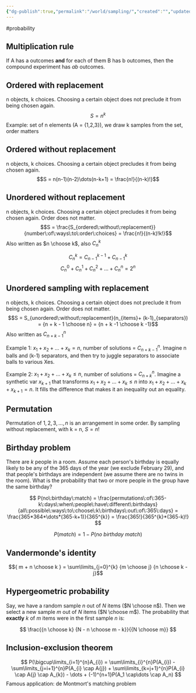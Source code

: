 ```yaml
---
{"dg-publish":true,"permalink":"/world/sampling/","created":"","updated":""}
---
```


#probability

## Multiplication rule
If A has a outcomes **and** for each of them B has b outcomes, then the compound experiment has $ab$ outcomes.

## Ordered with replacement
n objects, k choices. Choosing a certain object does not preclude it from being chosen again.
$$S = n^k$$
Example: set of n elements (A = {1,2,3}), we draw k samples from the set, order matters 
## Ordered without replacement
n objects, k choices. Choosing a certain object precludes it from being chosen again.
$$S = n(n-1)(n-2)\dots(n-k+1) = \frac{n!}{(n-k)!}$$
## Unordered without replacement
n objects, k choices. Choosing a certain object precludes it from being chosen again. Order does not matter.
$$S = \frac{S_{ordered\:without\:replacement}}{number\:of\:ways\:to\:order\:choices} = \frac{n!}{(n-k)!k!}$$
Also written as $n \choose k$, also $C_{n}^{k}$

$$C_{n}^{k} = C_{n-1}^{k-1} + C_{n-1}^k$$
$$
C_{n}^{0} + C_{n}^{1} + C_{n}^{2} + \dots + C_{n}^{n} = 2^{n}
$$

## Unordered sampling with replacement
n objects, k choices. Choosing a certain object does not preclude it from being chosen again. Order does not matter.
$$S = S_{unordered\:without\:replacement}(n_{items}+ (k-1)_{separators})  =
{n + k - 1 \choose n} =
{n + k -1 \choose k -1}$$
Also written as $C_{n+k-1}^{n}$

Example 1: $x_{1} + x_{2} + \dots + x_{k} = n$, number of solutions = $C_{n+k-1}^{n}$. Imagine n balls and (k-1) separators, and then try to juggle separators to associate balls to various Xes.

Example 2: $x_{1} + x_{2} + \dots + x_{k} \leq n$, number of solutions = $C_{n+k}^{n}$. Imagine a synthetic var $x_{k+1}$ that transforms $x_{1} + x_{2} + \dots + x_{k} \leq n$ into $x_{1} + x_{2} + \dots + x_{k} + x_{k+1} = n$. It fills the difference that makes it an inequality out an equality.
## Permutation
Permutation of $1,2,3,\dots,n$ is an arrangement in some order. By sampling without replacement, with k = n, $S = n!$

## Birthday problem
There are $k$ people in a room. Assume each person's birthday is equally likely to be any of the 365 days of the year (we exclude February 29), and that people's birthdays are independent (we assume there are no twins in the room). What is the probability that two or more people in the group have the same birthday?

$$
P(no\:birthday\:match) =
\frac{permutations\:of\:365-k\:days\:when\:people\:have\:different\:birthdays}{all\:possible\:ways\:to\:choose\:k\:birthdays\:out\:of\:365\:days} =
\frac{365*364*\dots*(365-k+1)}{365^{k}} =
\frac{365!}{365^{k}*(365-k)!}
$$

$$P(match) = 1 - P(no\:birthday\:match)$$
## Vandermonde's identity
$${ m + n \choose k } = \sum\limits_{j=0}^{k} {m \choose j} {n \choose k - j}$$

## Hypergeometric probability
Say, we have a random sample $n$ out of $N$ items ($N \choose n$). Then we select a new sample $m$ out of $N$ items ($N \choose m$). The probability that **exactly** $k$ of $m$ items were in the first sample $n$ is: 

$$
\frac{{n \choose k} {N - n \choose m - k}}{{N \choose m}}
$$

## Inclusion-exclusion theorem

$$
P(\bigcup\limits_{i=1}^{n}A_{i}) =
\sum\limits_{i}^{n}P(A_{i}) -
\sum\limits_{j=i+1}^{n}P(A_{i} \cap A{j}) +
\sum\limits_{k=j+1}^{n}P(A_{i} \cap A{j} \cap A_{k}) -
\dots +
(-1)^{n+1}P(A_1 \cap\dots \cap A_n)
$$
Famous application: de Montmort's matching problem